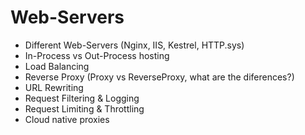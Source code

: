 # Web-Servers

* Different Web-Servers (Nginx, IIS, Kestrel, HTTP.sys)
* In-Process vs Out-Process hosting
* Load Balancing
* Reverse Proxy (Proxy vs ReverseProxy, what are the diferences?)
* URL Rewriting
* Request Filtering & Logging
* Request Limiting & Throttling
* Cloud native proxies